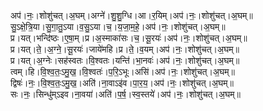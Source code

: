 

  
अप॑।नः॒।शोशु॑चत्।अ॒घम्।अग्ने॑।शु॒शु॒ग्धि।आ।र॒यिम्।अप॑।नः॒।शोशु॑चत्।अ॒घम्॥  
सु॒ऽक्षे॒त्रि॒या।सु॒गा॒तु॒ऽया।व॒सु॒ऽया।च॒।य॒जा॒म॒हे॒।अप॑।नः॒।शोशु॑चत्।अ॒घम्॥  
प्र।यत्।भन्दि॑ष्ठः।ए॒षा॒म्।प्र।अ॒स्माका॑सः।च॒।सू॒रयः॑।अप॑।नः॒।शोशु॑चत्।अ॒घम्॥  
प्र।यत्।ते॒।अ॒ग्ने॒।सू॒रयः॑।जाये॑महि।प्र।ते॒।व॒यम्।अप॑।नः॒।शोशु॑चत्।अ॒घम्॥  
प्र।यत्।अ॒ग्नेः।सह॑स्वतः।वि॒श्वतः।यन्ति॑।भा॒नवः॑।अप॑।नः॒।शोशु॑चत्।अ॒घम्॥  
त्वम्।हि।वि॒श्व॒तः॒ऽमु॒ख॒।वि॒श्वतः॑।प॒रि॒ऽभूः।असि॑।अप॑।नः॒।शोशु॑चत्।अ॒घम्॥  
द्विषः॑।नः॒।वि॒श्व॒तः॒ऽमु॒ख॒।अति॑।ना॒वाऽइ॑व।पा॒र॒य॒।अप॑।नः॒।शोशु॑चत्।अ॒घम्॥  
सः।नः॒।सिन्धु॑म्ऽइव।ना॒वया॑।अति॑।प॒र्ष॒।स्व॒स्तये॑।अप॑।नः॒।शोशु॑चत्।अ॒घम्॥  
